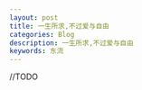```yaml
---
layout: post
title: 一生所求,不过爱与自由
categories: Blog
description: 一生所求,不过爱与自由
keywords: 东流
---
```



<audio autoplay="autoplay">
    <source src="//music.163.com/outchain/player?type=2&id=5255987&auto=1&height=66" type="audio/mp3">
</audio>

//TODO
